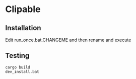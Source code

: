 # Clipable

## Installation

Edit run_once.bat.CHANGEME and then rename and execute

## Testing

```Batch
cargo build
dev_install.bat
```